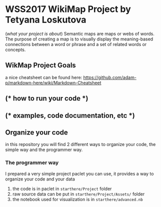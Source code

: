 ﻿# WSS2017 WikiMap Project by Tetyana Loskutova

(*what your project is about*)
Semantic maps are maps or webs of words. The purpose of creating a map is to visually display the meaning-based connections between a word or phrase and a set of related words or concepts.

## WikMap Project Goals
a nice cheatsheet can be found here: https://github.com/adam-p/markdown-here/wiki/Markdown-Cheatsheet
 

## (* how to run your code *)
## (* examples, code documentation, etc *)

## Organize your code
in this repository you will find 2 different ways to organize your code, the simple way and the programmer way.


### The programmer way
I prepared a very simple project paclet you can use, it provides a way to organize your code and your data

1. the code is in paclet in `starthere/Project` folder
2. raw source data can be put in `starthere/Project/Assets/` folder
3. the notebook used for visualization is in `starthere/advanced.nb`
